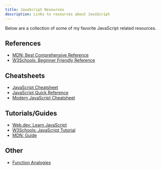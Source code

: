 ```yaml
---
title: JavaScript Resources
description: Links to resources about JavaScript
---
```


Below are a collection of some of my favorite JavaScript related resources.

## References

- <a href="https://developer.mozilla.org/en-US/docs/Web/JavaScript" target="_blank">MDN: Best Comprehensive Reference</a>
- <a href="https://www.w3schools.com/js" target="_blank">W3Schools: Beginner Friendly Reference</a>

## Cheatsheets

- <a href="https://htmlcheatsheet.com/js/" target="_blank">JavaScript Cheatsheet</a>
- <a href="https://quickref.me/javascript.html" target="_blank">JavaScript Quick Reference</a>
- <a href="https://github.com/mbeaudru/modern-js-cheatsheet?tab=readme-ov-file" target="_blank">Modern JavaScript Cheatsheet</a>

## Tutorials/Guides

- <a href="https://web.dev/learn/javascript" target="_blank">Web.dev: Learn JavaScript</a>
- <a href="https://www.w3schools.com/js/default.asp" target="_blank">W3Schools: JavaScript Tutorial</a>
- <a href="https://developer.mozilla.org/en-US/docs/Learn/JavaScript" target="_blank">MDN: Guide</a>

## Other

- [Function Analogies](https://www.quora.com/What-are-some-analogies-to-describe-what-a-function-is-in-programming)
